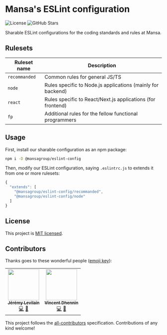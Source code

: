# Mansa's ESLint configuration

![License](https://img.shields.io/github/license/MansaGroup/eslint-config?style=flat-square) ![GitHub Stars](https://img.shields.io/github/stars/MansaGroup/eslint-config?style=flat-square)

Sharable ESLint configurations for the coding standards and rules at
Mansa.

## Rulesets

| Ruleset name  | Description                                                 |
| ------------- | ----------------------------------------------------------- |
| `recommanded` | Common rules for general JS/TS                              |
| `node`        | Rules specific to Node.js applications (mainly for backend) |
| `react`       | Rules specific to React/Next.js applications (for frontend) |
| `fp`          | Additional rules for the fellow functional programmers      |

## Usage

First, install our sharable configuration as an npm package:

```bash
npm i -D @mansagroup/eslint-config
```

Then, modify our ESLint configuration, saying `.eslintrc.js` to extends it
from one or more rulesets:

```js
{
  "extends": [
    "@mansagroup/eslint-config/recommanded",
    "@mansagroup/eslint-config/node"
  ]
}
```

## License

This project is [MIT licensed](LICENSE.txt).

## Contributors

Thanks goes to these wonderful people ([emoji key](https://allcontributors.org/docs/en/emoji-key)):

<!-- ALL-CONTRIBUTORS-LIST:START - Do not remove or modify this section -->
<!-- prettier-ignore-start -->
<!-- markdownlint-disable -->
<table>
  <tr>
    <td align="center"><a href="https://jeremylvln.fr/"><img src="https://avatars.githubusercontent.com/u/6763873?v=4?s=100" width="100px;" alt=""/><br /><sub><b>Jérémy Levilain</b></sub></a><br /><a href="https://github.com/MansaGroup/eslint-config/commits?author=IamBlueSlime" title="Code">💻</a> <a href="#ideas-IamBlueSlime" title="Ideas, Planning, & Feedback">🤔</a></td>
    <td align="center"><a href="https://github.com/Kawacrepe"><img src="https://avatars.githubusercontent.com/u/40260517?v=4?s=100" width="100px;" alt=""/><br /><sub><b>Vincent Dhennin</b></sub></a><br /><a href="https://github.com/MansaGroup/eslint-config/commits?author=Kawacrepe" title="Code">💻</a> <a href="#ideas-Kawacrepe" title="Ideas, Planning, & Feedback">🤔</a></td>
  </tr>
</table>

<!-- markdownlint-restore -->
<!-- prettier-ignore-end -->

<!-- ALL-CONTRIBUTORS-LIST:END -->

This project follows the [all-contributors](https://github.com/all-contributors/all-contributors) specification. Contributions of any kind welcome!
